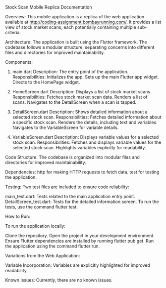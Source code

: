 Stock Scan Mobile Replica Documentation

Overview:
This mobile application is a replica of the web application available at http://coding-assignment.bombayrunning.com/. 
It provides a list view of stock market scans, each potentially containing multiple sub-criteria.

Architecture:
The application is built using the Flutter framework. 
The codebase follows a modular structure, separating concerns into different files and directories for improved maintainability.

Components:
1. main.dart
Description: The entry point of the application.
Responsibilities:
Initializes the app.
Sets up the main Flutter app widget.
Directs to the HomePage widget.

3. HomeScreen.dart
Description: Displays a list of stock market scans.
Responsibilities:
Fetches stock market scan data.
Renders a list of scans.
Navigates to the DetailScreen when a scan is tapped.

5. DetailScreen.dart
Description: Shows detailed information about a selected stock scan.
Responsibilities:
Fetches detailed information about a specific stock scan.
Renders the details, including text and variables.
Navigates to the VariableScreen for variable details.

7. VariableScreen.dart
Description: Displays variable values for a selected stock scan.
Responsibilities:
Fetches and displays variable values for the selected stock scan.
Highlights variables explicitly for readability.

Code Structure:
The codebase is organized into modular files and directories for improved maintainability.

Dependencies:
http for making HTTP requests to fetch data.
test for testing the application.

Testing:
Two test files are included to ensure code reliability:

main_test.dart: Tests related to the main application entry point.
DetailScreen_test.dart: Tests for the detailed information screen.
To run the tests, use the command flutter test.

How to Run:

To run the application locally:

Clone the repository.
Open the project in your development environment.
Ensure Flutter dependencies are installed by running flutter pub get.
Run the application using the command flutter run.

Variations from the Web Application:

Variable Incorporation: Variables are explicitly highlighted for improved readability.

Known Issues:
Currently, there are no known issues.

